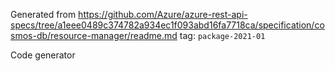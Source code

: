 Generated from https://github.com/Azure/azure-rest-api-specs/tree/a1eee0489c374782a934ec1f093abd16fa7718ca/specification/cosmos-db/resource-manager/readme.md tag: `package-2021-01`

Code generator 


